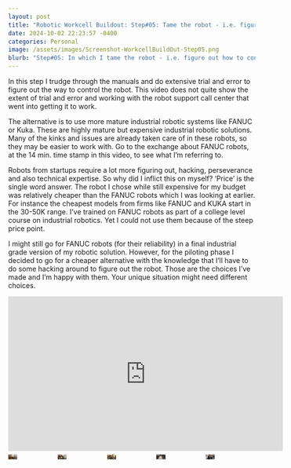 ```yaml
---
layout: post
title: "Robotic Workcell Buildout: Step#05: Tame the robot - i.e. figure out how to make the robot dance to my tunes"
date: 2024-10-02 22:23:57 -0400
categories: Personal
image: /assets/images/Screenshot-WorkcellBuildOut-Step05.png
blurb: "Step#05: In which I tame the robot - i.e. figure out how to control the robot motions..."
---
```

In this step I trudge through the manuals and do extensive trial and error to figure out the way to control the robot. This video does not quite show the extent of trial and error and working with the robot support call center that went into getting it to work.

The alternative is to use more mature industrial robotic systems like FANUC or Kuka. These are highly mature but expensive industrial robotic solutions. Many of the kinks and issues are already taken care of in these robots, so they may be easier to work with. Go to the exchange about FANUC robots, at the 14 min. time stamp in this video, to see what I’m referring to.

Robots from startups require a lot more figuring out, hacking, perseverance and also technical expertise. So why did I inflict this on myself? ‘Price’ is the single word answer. The robot I chose while still expensive for my budget was relatively cheaper than the FANUC robots which I was looking at earlier. For instance the cheapest models from firms like FANUC and KUKA start in the 30-50K range. I’ve trained on FANUC robots as part of a college level course on industrial robotics. Yet I could not use them because of the steep price point.

I might still go for FANUC robots (for their reliability) in a final industrial grade version of my robotic solution. However, for the piloting phase I decided to go for a cheaper alternative with the knowledge that I’ll have to do some hacking around to figure out the robot. Those are the choices I’ve made and I’m happy with them. Your unique situation might need different choices.

<!-- Embed the YouTube video here -->
<div class="responsive-video">
<iframe width="560" height="315" src="https://www.youtube.com/embed/I38oKfu_7nI?si=kBC6A0czIj_lAlnx" title="YouTube video player" frameborder="0" allow="accelerometer; autoplay; clipboard-write; encrypted-media; gyroscope; picture-in-picture; web-share" referrerpolicy="strict-origin-when-cross-origin" allowfullscreen></iframe>
</div>

<!-- Placeholder images and video links -->
<div style="display: flex; justify-content: space-between;">
  <a href="https://www.youtube.com/embed/3eA-bqIa78I?si=SH5t6q5aga3LXWin" target="_blank">
    <img src="/assets/images/Screenshot-WorkcellBuildOut-Step01.png" alt="Video 1" style="width: 18%;">
  </a>

  <a href="https://www.youtube.com/embed/J6ypmclWYtI?si=Ii05huXiAeRsfDBM" target="_blank">
    <img src="/assets/images/Screenshot-WorkcellBuildOut-Step02.png" alt="Video 2" style="width: 18%;">
  </a>

  <a href="https://www.youtube.com/embed/C5wmP4ESKaI?si=82XNa9LGL3L5Djz7" target="_blank">
    <img src="/assets/images/Screenshot-WorkcellBuildOut-Step03.png" alt="Video 3" style="width: 18%;">
  </a>

  <a href="https://www.youtube.com/embed/5fhrYFDEsW8?si=_jvEGbxICICRkAt-" target="_blank">
    <img src="/assets/images/Screenshot-WorkcellBuildOut-Step04.png" alt="Video 4" style="width: 18%;">
  </a>

  <a href="https://www.youtube.com/embed/I38oKfu_7nI?si=kBC6A0czIj_lAlnx" target="_blank">
    <img src="/assets/images/Screenshot-WorkcellBuildOut-Step05.png" alt="Video 5" style="width: 18%;">


  </a>
</div>

